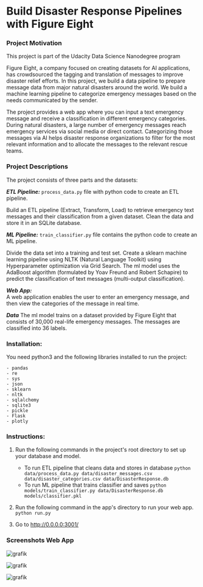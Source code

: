 # Build Disaster Response Pipelines with Figure Eight

### Project Motivation
This project is part of the Udacity Data Science Nanodegree program


Figure Eight, a company focused on creating datasets for AI applications, has crowdsourced the tagging and translation of messages to improve disaster relief efforts. In this project, we build a data pipeline to prepare message data from major natural disasters around the world. We build a machine learning pipeline to categorize emergency messages based on the needs communicated by the sender.

The project provides a web app where you can input a text emergency message and receive a classification in different emergency categories.  During natural disasters, a large number of emergency messages reach emergency services via social media or direct contact. Categorizing those messages via AI helps disaster response organizations to filter for the most relevant information and to allocate the messages to the relevant rescue teams.



### Project Descriptions
The project consists of three parts and the datasets:

***ETL Pipeline:*** `process_data.py` file with python code to create an ETL pipeline.
    
Build an ETL pipeline (Extract, Transform, Load) to retrieve emergency text messages and their classification from a given dataset. Clean the data and store it in an SQLite database.

***ML Pipeline:*** `train_classifier.py` file contains the python code to create an ML pipeline.

Divide the data set into a training and test set. Create a sklearn machine learning pipeline using NLTK (Natural Language Toolkit) using Hyperparameter optimization via Grid Search.  The ml model uses the AdaBoost algorithm (formulated by Yoav Freund and Robert Schapire) to predict the classification of text messages (multi-output classification).  

***Web App:***  
A web application enables the user to enter an emergency message, and then view the categories of the message in real time.


***Data***
The ml model trains on a dataset provided by Figure Eight that consists of 30,000 real-life emergency messages. The messages are classified into 36 labels.

### Installation:
You need python3 and the following libraries installed to run the project:

   
    - pandas
    - re
    - sys
    - json
    - sklearn
    - nltk
    - sqlalchemy
    - sqlite3
    - pickle
    - Flask
    - plotly


### Instructions:
1. Run the following commands in the project's root directory to set up your database and model.

    - To run ETL pipeline that cleans data and stores in database
        `python data/process_data.py data/disaster_messages.csv data/disaster_categories.csv data/DisasterResponse.db`
    - To run ML pipeline that trains classifier and saves
        `python models/train_classifier.py data/DisasterResponse.db models/classifier.pkl`

2. Run the following command in the app's directory to run your web app.
    `python run.py`

3. Go to http://0.0.0.0:3001/

### Screenshots Web App

![grafik](https://user-images.githubusercontent.com/59873708/116595766-2da20e00-a913-11eb-987e-19daadda147a.png)

![grafik](https://user-images.githubusercontent.com/59873708/116595838-45799200-a913-11eb-9610-0aeff785e149.png)

![grafik](https://user-images.githubusercontent.com/59873708/116723934-8cc55880-a9cf-11eb-92a6-cd9673f96261.png)

